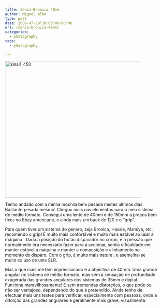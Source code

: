 ```yaml
---
title: Zenza Bronica 40mm
author: Miguel Alho
type: post
date: 2006-07-29T10:00:00+00:00
url: /zenza-bronica-40mm/
categories:
  - photography
tags:
  - photography

---
```

[<img src="http://static.flickr.com/70/200865741_b207f9895d.jpg" width="450" height="451" alt="sinal1_450" />][1]

Tenho andado com a minha mochila bem pesada nestes ultímos dias. Bastante pesada mesmo! Chegou mais uns elementos para o meu sistema de medio formato. Consegui uma lente de 40mm e de 150mm a preços bem fixes no Ebay americano, e ainda mais um back de 120 e o &#8220;grip&#8221;.

Para quem tiver um sistema do género, seja Bronica, Hassie, Mamiya, etc. recomendo o grip! É muito mais confortável e muito mais estável ao usar a máquina . Dada a posição do botão disparador no corpo, e a pressão que normalmente era necessário fazer para a accionar, sentia dificuldade em manter estável a máquina e manter a composição e alinhamento no momento do disparo. Com o grip, é muito mais natural, e asemelha-se muito ao uso de uma SLR.

Mas o que mais me tem impressionado é a objectiva de 40mm. Uma grande angular no sistema de médio formato, mas sem a sensação de profundiade exagerada das grandes angulares dos sistemas de 35mm e digital. Funciona maravilhosamente! E sem tremendas distorções, o que pode ou não ser vantajoso, dependendo do que é pretendido. Ainda tenho de efectuar mais uns testes para verificar, especialmente com pessoas, onde a ditorção das grandes angulares é geralmente mais grave, visualmente.

 [1]: http://www.flickr.com/photos/mytymyky/200865741/ "Photo Sharing"